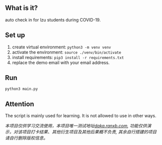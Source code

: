 ## What is it?

auto check in for lzu students during COVID-19.

## Set up

1. create virtual environment: `python3 -m venv venv`
2. activate the environment: `source ./venv/bin/activate`
3. install requirements: `pip3 install -r requirements.txt`
4. replace the demo email with your email address.

## Run

`python3 main.py`

## Attention

The script is mainly used for learning.
It is not allowed to use in other ways.

*本项目仅供学习交流使用，本项目唯一测试地址<a href="http://daka.ranxb.com">daka.ranxb.com</a>, 功能仅供演示，对该项目打卡结果、其他衍生项目及其他后果概不负责, 其余自行搭建的项目请自行删除版权信息。*
